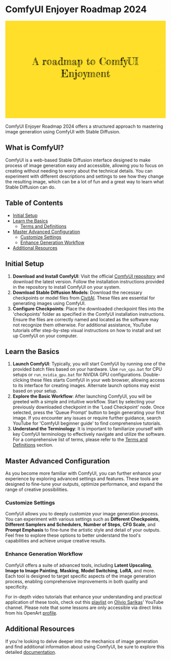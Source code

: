 # ComfyUI Enjoyer Roadmap 2024

![A roadmap to ComfyUI enjoyment](assets/thumbnail.png)

ComfyUI Enjoyer Roadmap 2024 offers a structured approach to mastering image generation using ComfyUI with Stable Diffusion.

## What is ComfyUI?

ComfyUI is a web-based Stable Diffusion interface designed to make process of image generation easy and accessible, allowing you to focus on creating without needing to worry about the technical details. You can experiment with different descriptions and settings to see how they change the resulting image, which can be a lot of fun and a great way to learn what Stable Diffusion can do.

## Table of Contents

- [Initial Setup](#initial-setup)
- [Learn the Basics](#learn-the-basics)
	- [Terms and Definitions](terms-and-definitions.md)
- [Master Advanced Configuration](#master-advanced-configuration)
	- [Customize Settings](#customize-settings)
	- [Enhance Generation Workflow](#enhance-generation-workflow)
- [Additional Resources](#additional-resources)

## Initial Setup

1. **Download and Install ComfyUI**: Visit the official <a href="https://github.com/comfyanonymous/ComfyUI" target="_blank">ComfyUI repository</a> and download the latest version. Follow the installation instructions provided in the repository to install ComfyUI on your system.
2. **Download Stable Diffusion Models**: Download the necessary checkpoints or model files from <a href="https://civitai.com" target="_blank">CivitAI</a>. These files are essential for generating images using ComfyUI.
3. **Configure Checkpoints**: Place the downloaded checkpoint files into the 'checkpoints' folder as specified in the ComfyUI installation instructions. Ensure the files are correctly named and located as the software may not recognize them otherwise. For additional assistance, YouTube tutorials offer step-by-step visual instructions on how to install and set up ComfyUI on your computer.

## Learn the Basics

1. **Launch ComfyUI**: Typically, you will start ComfyUI by running one of the provided batch files based on your hardware. Use `run_cpu.bat` for CPU setups or `run_nvidia_gpu.bat` for NVIDIA GPU configurations. Double-clicking these files starts ComfyUI in your web browser, allowing access to its interface for creating images. Alternate launch options may exist based on your setup.
2. **Explore the Basic Workflow**: After launching ComfyUI, you will be greeted with a simple and intuitive workflow. Start by selecting your previously downloaded checkpoint in the 'Load Checkpoint' node. Once selected, press the 'Queue Prompt' button to begin generating your first image. If you encounter any issues or require further guidance, search YouTube for 'ComfyUI beginner guide' to find comprehensive tutorials.
3. **Understand the Terminology**: It is important to familiarize yourself with key ComfyUI terminology to effectively navigate and utilize the software. For a comprehensive list of terms, please refer to the [Terms and Definitions](terms-and-definitions.md) section.

## Master Advanced Configuration

As you become more familiar with ComfyUI, you can further enhance your experience by exploring advanced settings and features. These tools are designed to fine-tune your outputs, optimize performance, and expand the range of creative possibilities.

### Customize Settings

ComfyUI allows you to deeply customize your image generation process. You can experiment with various settings such as **Different Checkpoints**, **Different Samplers and Schedulers**, **Number of Steps**, **CFG Scale**, and **Prompt Emphasis** to fine-tune the artistic style and detail of your outputs. Feel free to explore these options to better understand the tool's capabilities and achieve unique creative results.

### Enhance Generation Workflow

ComfyUI offers a suite of advanced tools, including **Latent Upscaling**, **Image to Image Painting**, **Masking**, **Model Switching**, **LoRA**, and more. Each tool is designed to target specific aspects of the image generation process, enabling comprehensive improvements in both quality and specificity.

For in-depth video tutorials that enhance your understanding and practical application of these tools, check out this <a href="https://www.youtube.com/playlist?list=PLH1tkjphTlWUTApzX-Hmw_WykUpG13eza" target="_blank">playlist</a> on <a href="https://www.youtube.com/@OlivioSarikas" target="_blank">Olivio Sarikas</a>' YouTube channel. Please note that some lessons are only accessible via direct links from his OpenArt <a href="https://openart.ai/workflows/profile/oliviosarikas?sort=latest" target="_blank">profile</a>.

## Additional Resources

If you're looking to delve deeper into the mechanics of image generation and find additional information about using ComfyUI, be sure to explore this detailed <a href="https://www.comflowy.com/docs" target="_blank">documentation</a>.
